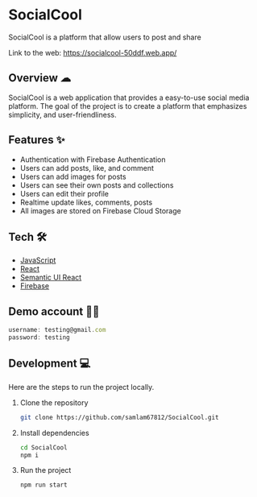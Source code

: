 # SocialCool
SocialCool is a platform that allow users to post and share

Link to the web: https://socialcool-50ddf.web.app/


## Overview ☁
SocialCool is a web application that provides a easy-to-use social media platform. The goal of the project is to create a platform that emphasizes simplicity, and user-friendliness.

## Features ✨
- Authentication with Firebase Authentication
- Users can add posts, like, and comment
- Users can add images for posts
- Users can see their own posts and collections
- Users can edit their profile
- Realtime update likes, comments, posts
- All images are stored on Firebase Cloud Storage

## Tech 🛠
- [JavaScript](https://www.javascript.com)
- [React](https://react.dev/)
- [Semantic UI React](https://react.semantic-ui.com/)
- [Firebase](https://firebase.google.com)

## Demo account 👦🏻
```javascript
username: testing@gmail.com
password: testing
```

## Development 💻

Here are the steps to run the project locally.

1. Clone the repository

   ```bash
   git clone https://github.com/samlam67812/SocialCool.git
   ```

2. Install dependencies

   ```bash
   cd SocialCool
   npm i
   ```

3. Run the project

   ```bash
   npm run start
